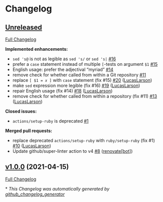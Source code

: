 # Changelog

## [Unreleased](https://github.com/LucasLarson/git-default-branch/tree/HEAD)

[Full Changelog](https://github.com/LucasLarson/git-default-branch/compare/v1.0.0...HEAD)

**Implemented enhancements:**

- `sed 's@` is not as legible as `sed 's/` or `sed 's|` [\#16](https://github.com/LucasLarson/git-default-branch/issues/16)
- prefer a `case` statement instead of multiple `[`-tests on argument `$1` [\#15](https://github.com/LucasLarson/git-default-branch/issues/15)
- English usage: prefer the adjectival “myriad” [\#14](https://github.com/LucasLarson/git-default-branch/issues/14)
- remove check for whether called from within a Git repository [\#11](https://github.com/LucasLarson/git-default-branch/issues/11)
- replace `[ $1 = 𝑥 ]` with `case` statement \(fix \#15\) [\#20](https://github.com/LucasLarson/git-default-branch/pull/20) ([LucasLarson](https://github.com/LucasLarson))
- make `sed` expression more legible \(fix \#16\) [\#19](https://github.com/LucasLarson/git-default-branch/pull/19) ([LucasLarson](https://github.com/LucasLarson))
- repair English usage \(fix \#14\) [\#18](https://github.com/LucasLarson/git-default-branch/pull/18) ([LucasLarson](https://github.com/LucasLarson))
- remove check for whether called from within a repository \(fix \#11\) [\#13](https://github.com/LucasLarson/git-default-branch/pull/13) ([LucasLarson](https://github.com/LucasLarson))

**Closed issues:**

- `actions/setup-ruby` is deprecated [\#1](https://github.com/LucasLarson/git-default-branch/issues/1)

**Merged pull requests:**

- replace deprecated `actions/setup-ruby` with `ruby/setup-ruby` \(fix \#1\) [\#10](https://github.com/LucasLarson/git-default-branch/pull/10) ([LucasLarson](https://github.com/LucasLarson))
- Update github/super-linter action to v4 [\#8](https://github.com/LucasLarson/git-default-branch/pull/8) ([renovate[bot]](https://github.com/apps/renovate))

## [v1.0.0](https://github.com/LucasLarson/git-default-branch/tree/v1.0.0) (2021-04-15)

[Full Changelog](https://github.com/LucasLarson/git-default-branch/compare/c52cf7779939b916f1a21a628d40cb745a10401e...v1.0.0)



\* *This Changelog was automatically generated by [github_changelog_generator](https://github.com/github-changelog-generator/github-changelog-generator)*
